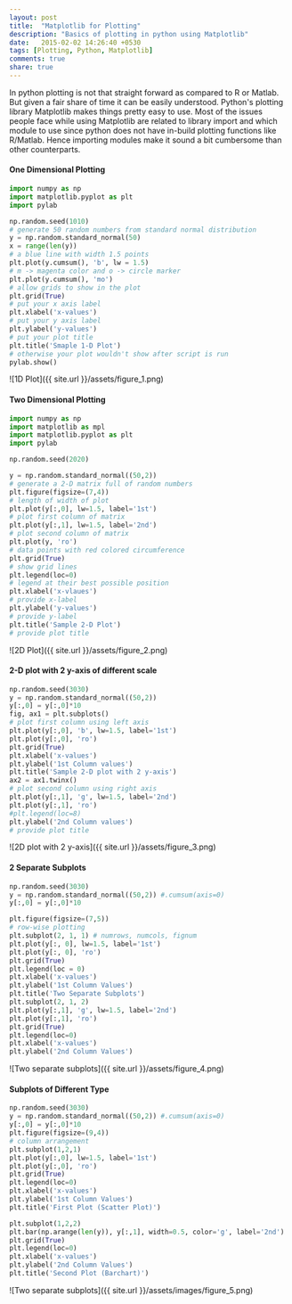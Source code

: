 ```yaml
---
layout: post
title:  "Matplotlib for Plotting"
description: "Basics of plotting in python using Matplotlib"
date:   2015-02-02 14:26:40 +0530
tags: [Plotting, Python, Matplotlib]
comments: true
share: true
---
```

In python plotting is not that straight forward as compared to R or Matlab. 
But given a fair share of time it can be easily understood. Python's plotting library Matplotlib makes things pretty easy to use.
Most of the issues people face while using Matplotlib are related to library import and which module to use since python does not have in-build plotting functions like R/Matlab. Hence importing modules make it sound a bit cumbersome than other counterparts. 

#### One Dimensional Plotting  

```python
import numpy as np
import matplotlib.pyplot as plt
import pylab

np.random.seed(1010)
# generate 50 random numbers from standard normal distribution
y = np.random.standard_normal(50)
x = range(len(y))
# a blue line with width 1.5 points
plt.plot(y.cumsum(), 'b', lw = 1.5)
# m -> magenta color and o -> circle marker 
plt.plot(y.cumsum(), 'mo')
# allow grids to show in the plot
plt.grid(True)
# put your x axis label
plt.xlabel('x-values')
# put your y axis label
plt.ylabel('y-values')
# put your plot title
plt.title('Smaple 1-D Plot')
# otherwise your plot wouldn't show after script is run
pylab.show()
```

![1D Plot]({{ site.url }}/assets/figure_1.png)

#### Two Dimensional Plotting  

```python
import numpy as np
import matplotlib as mpl
import matplotlib.pyplot as plt
import pylab

np.random.seed(2020)

y = np.random.standard_normal((50,2))
# generate a 2-D matrix full of random numbers
plt.figure(figsize=(7,4))
# length of width of plot
plt.plot(y[:,0], lw=1.5, label='1st')
# plot first column of matrix
plt.plot(y[:,1], lw=1.5, label='2nd')
# plot second column of matrix
plt.plot(y, 'ro')
# data points with red colored circumference 
plt.grid(True)
# show grid lines
plt.legend(loc=0)
# legend at their best possible position
plt.xlabel('x-vlaues')
# provide x-label
plt.ylabel('y-values')
# provide y-label
plt.title('Sample 2-D Plot')
# provide plot title
```

![2D Plot]({{ site.url }}/assets/figure_2.png)

#### 2-D plot with 2 y-axis of different scale 

```python
np.random.seed(3030)
y = np.random.standard_normal((50,2))
y[:,0] = y[:,0]*10
fig, ax1 = plt.subplots()
# plot first column using left axis
plt.plot(y[:,0], 'b', lw=1.5, label='1st')
plt.plot(y[:,0], 'ro')
plt.grid(True)
plt.xlabel('x-values')
plt.ylabel('1st Column values')
plt.title('Sample 2-D plot with 2 y-axis')
ax2 = ax1.twinx()
# plot second column using right axis
plt.plot(y[:,1], 'g', lw=1.5, label='2nd')
plt.plot(y[:,1], 'ro')
#plt.legend(loc=8)
plt.ylabel('2nd Column values')
# provide plot title
```
![2D plot with 2 y-axis]({{ site.url }}/assets/figure_3.png)

#### 2 Separate Subplots

```python
np.random.seed(3030)
y = np.random.standard_normal((50,2)) #.cumsum(axis=0)
y[:,0] = y[:,0]*10

plt.figure(figsize=(7,5))
# row-wise plotting
plt.subplot(2, 1, 1) # numrows, numcols, fignum
plt.plot(y[:, 0], lw=1.5, label='1st')
plt.plot(y[:, 0], 'ro')
plt.grid(True)
plt.legend(loc = 0)
plt.xlabel('x-values')
plt.ylabel('1st Column Values')
plt.title('Two Separate Subplots')
plt.subplot(2, 1, 2)
plt.plot(y[:,1], 'g', lw=1.5, label='2nd')
plt.plot(y[:,1], 'ro')
plt.grid(True)
plt.legend(loc=0)
plt.xlabel('x-values')
plt.ylabel('2nd Column Values')
```

![Two separate subplots]({{ site.url }}/assets/figure_4.png)

#### Subplots of Different Type

```python
np.random.seed(3030)
y = np.random.standard_normal((50,2)) #.cumsum(axis=0)
y[:,0] = y[:,0]*10
plt.figure(figsize=(9,4))
# column arrangement
plt.subplot(1,2,1)
plt.plot(y[:,0], lw=1.5, label='1st')
plt.plot(y[:,0], 'ro')
plt.grid(True)
plt.legend(loc=0)
plt.xlabel('x-values')
plt.ylabel('1st Column Values')
plt.title('First Plot (Scatter Plot)')

plt.subplot(1,2,2)
plt.bar(np.arange(len(y)), y[:,1], width=0.5, color='g', label='2nd')
plt.grid(True)
plt.legend(loc=0)
plt.xlabel('x-values')
plt.ylabel('2nd Column Values')
plt.title('Second Plot (Barchart)')
```

![Two separate subplots]({{ site.url }}/assets/images/figure_5.png)

